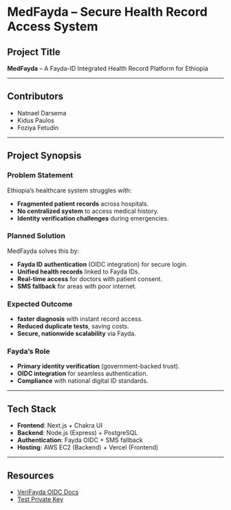# MedFayda – Secure Health Record Access System  

## Project Title  
**MedFayda** – A Fayda-ID Integrated Health Record Platform for Ethiopia  

---

## Contributors  
- Natnael Darsema
- Kidus Paulos
- Foziya Fetudin

---

## Project Synopsis  

### Problem Statement  
Ethiopia’s healthcare system struggles with:  
- **Fragmented patient records** across hospitals.  
- **No centralized system** to access medical history.  
- **Identity verification challenges** during emergencies.  

### Planned Solution  
MedFayda solves this by:  
- **Fayda ID authentication** (OIDC integration) for secure login.  
- **Unified health records** linked to Fayda IDs.  
- **Real-time access** for doctors with patient consent.  
- **SMS fallback** for areas with poor internet.  

### Expected Outcome  
- **faster diagnosis** with instant record access.  
- **Reduced duplicate tests**, saving costs.  
- **Secure, nationwide scalability** via Fayda.  

### Fayda’s Role  
- **Primary identity verification** (government-backed trust).  
- **OIDC integration** for seamless authentication.  
- **Compliance** with national digital ID standards.  

---

## Tech Stack  
- **Frontend**: Next.js + Chakra UI  
- **Backend**: Node.js (Express) + PostgreSQL  
- **Authentication**: Fayda OIDC + SMS fallback  
- **Hosting**: AWS EC2 (Backend) + Vercel (Frontend)  

---

## Resources  
- [VeriFayda OIDC Docs](#)  
- [Test Private Key](#)  
